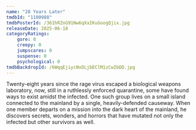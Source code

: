 ```yaml
---
name: "28 Years Later"
tmdbId: "1100988"
tmdbPosterId: /361hRZoG91Nw6qXaIKuGoogQjix.jpg
releaseDate: 2025-06-18
categoryRatings:
    gore: 0
    creepy: 0
    jumpscares: 0
    suspense: 0
    psychological: 0
tmdbBackdropId: /6WqqEjiycNvDLjbEClM1zCwIbDD.jpg
---
```

Twenty-eight years since the rage virus escaped a biological weapons laboratory, now, still in a ruthlessly enforced quarantine, some have found ways to exist amidst the infected. One such group lives on a small island connected to the mainland by a single, heavily-defended causeway. When one member departs on a mission into the dark heart of the mainland, he discovers secrets, wonders, and horrors that have mutated not only the infected but other survivors as well.
